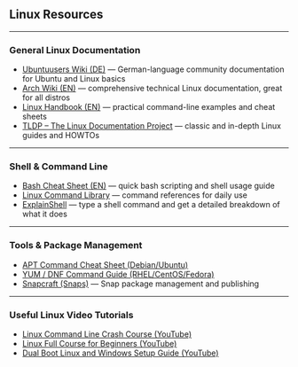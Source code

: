 ## Linux Resources

---

### General Linux Documentation

- [Ubuntuusers Wiki (DE)](https://wiki.ubuntuusers.de/) — German-language community documentation for Ubuntu and Linux basics  
- [Arch Wiki (EN)](https://wiki.archlinux.org/) — comprehensive technical Linux documentation, great for all distros  
- [Linux Handbook (EN)](https://linuxhandbook.com/linux-commands-cheat-sheet/) — practical command-line examples and cheat sheets  
- [TLDP – The Linux Documentation Project](https://tldp.org/) — classic and in-depth Linux guides and HOWTOs

---

### Shell & Command Line

- [Bash Cheat Sheet (EN)](https://github.com/LeCoupa/awesome-cheatsheets/blob/master/languages/bash.sh) — quick bash scripting and shell usage guide  
- [Linux Command Library](https://cheatography.com/davechild/cheat-sheets/linux-command-line/) — command references for daily use  
- [ExplainShell](https://explainshell.com/) — type a shell command and get a detailed breakdown of what it does

---

### Tools & Package Management

- [APT Command Cheat Sheet (Debian/Ubuntu)](https://www.tecmint.com/apt-get-command-examples/)  
- [YUM / DNF Command Guide (RHEL/CentOS/Fedora)](https://linuxize.com/post/how-to-use-dnf/)  
- [Snapcraft (Snaps)](https://snapcraft.io/docs) — Snap package management and publishing

---

### Useful Linux Video Tutorials

- [Linux Command Line Crash Course (YouTube)](https://www.youtube.com/watch?v=avg65oY7sj4)  
- [Linux Full Course for Beginners (YouTube)](https://www.youtube.com/watch?v=sWbUDq4S6Y8)  
- [Dual Boot Linux and Windows Setup Guide (YouTube)](https://www.youtube.com/watch?v=qypfkDx_Qnc)
